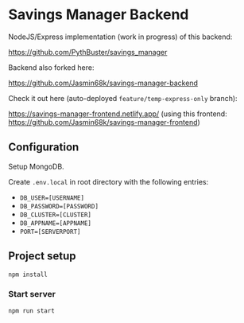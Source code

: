 # Savings Manager Backend

NodeJS/Express implementation (work in progress) of this backend:

https://github.com/PythBuster/savings_manager

Backend also forked here:

https://github.com/Jasmin68k/savings-manager-backend

Check it out here (auto-deployed `feature/temp-express-only` branch):

https://savings-manager-frontend.netlify.app/ (using this frontend: https://github.com/Jasmin68k/savings-manager-frontend)

## Configuration

Setup MongoDB.

Create `.env.local` in root directory with the following entries:

- `DB_USER=[USERNAME]`
- `DB_PASSWORD=[PASSWORD]`
- `DB_CLUSTER=[CLUSTER]`
- `DB_APPNAME=[APPNAME]`
- `PORT=[SERVERPORT]`

## Project setup

```
npm install
```

### Start server

```
npm run start
```
